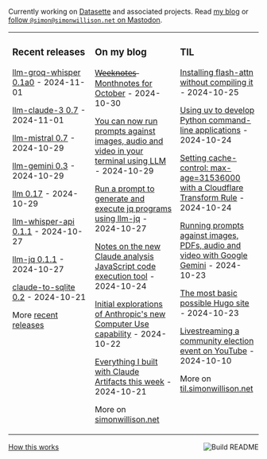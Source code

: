 Currently working on [Datasette](https://datasette.io/) and associated projects. Read [my blog](https://simonwillison.net/) or <a href="https://fedi.simonwillison.net/@simon">follow `@simon@simonwillison.net` on Mastodon</a>.

<table><tr><td valign="top" width="33%">

### Recent releases
<!-- recent_releases starts -->
[llm-groq-whisper 0.1a0](https://github.com/simonw/llm-groq-whisper/releases/tag/0.1a0) - 2024-11-01

[llm-claude-3 0.7](https://github.com/simonw/llm-claude-3/releases/tag/0.7) - 2024-11-01

[llm-mistral 0.7](https://github.com/simonw/llm-mistral/releases/tag/0.7) - 2024-10-29

[llm-gemini 0.3](https://github.com/simonw/llm-gemini/releases/tag/0.3) - 2024-10-29

[llm 0.17](https://github.com/simonw/llm/releases/tag/0.17) - 2024-10-29

[llm-whisper-api 0.1.1](https://github.com/simonw/llm-whisper-api/releases/tag/0.1.1) - 2024-10-27

[llm-jq 0.1.1](https://github.com/simonw/llm-jq/releases/tag/0.1.1) - 2024-10-27

[claude-to-sqlite 0.2](https://github.com/simonw/claude-to-sqlite/releases/tag/0.2) - 2024-10-21
<!-- recent_releases ends -->
More [recent releases](https://github.com/simonw/simonw/blob/main/releases.md)
</td><td valign="top" width="34%">

### On my blog
<!-- blog starts -->
[W̶e̶e̶k̶n̶o̶t̶e̶s̶  Monthnotes for October](https://simonwillison.net/2024/Oct/30/monthnotes/) - 2024-10-30

[You can now run prompts against images, audio and video in your terminal using LLM](https://simonwillison.net/2024/Oct/29/llm-multi-modal/) - 2024-10-29

[Run a prompt to generate and execute jq programs using llm-jq](https://simonwillison.net/2024/Oct/27/llm-jq/) - 2024-10-27

[Notes on the new Claude analysis JavaScript code execution tool](https://simonwillison.net/2024/Oct/24/claude-analysis-tool/) - 2024-10-24

[Initial explorations of Anthropic's new Computer Use capability](https://simonwillison.net/2024/Oct/22/computer-use/) - 2024-10-22

[Everything I built with Claude Artifacts this week](https://simonwillison.net/2024/Oct/21/claude-artifacts/) - 2024-10-21
<!-- blog ends -->
More on [simonwillison.net](https://simonwillison.net/)
</td><td valign="top" width="33%">

### TIL
<!-- tils starts -->
[Installing flash-attn without compiling it](https://til.simonwillison.net/python/installing-flash-attention) - 2024-10-25

[Using uv to develop Python command-line applications](https://til.simonwillison.net/python/uv-cli-apps) - 2024-10-24

[Setting cache-control: max-age=31536000 with a Cloudflare Transform Rule](https://til.simonwillison.net/cloudflare/cache-control-transform-rule) - 2024-10-24

[Running prompts against images, PDFs, audio and video with Google Gemini](https://til.simonwillison.net/llms/prompt-gemini) - 2024-10-23

[The most basic possible Hugo site](https://til.simonwillison.net/hugo/basic) - 2024-10-23

[Livestreaming a community election event on YouTube](https://til.simonwillison.net/youtube/livestreaming) - 2024-10-10
<!-- tils ends -->
More on [til.simonwillison.net](https://til.simonwillison.net/)
</td></tr></table>

<a href="https://github.com/simonw/simonw/actions"><img src="https://github.com/simonw/simonw/workflows/Build%20README/badge.svg" align="right" alt="Build README"></a> <a href="https://simonwillison.net/2020/Jul/10/self-updating-profile-readme/">How this works</a>
